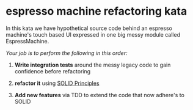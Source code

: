 espresso machine refactoring kata
=================================

In this kata we have hypothetical source code behind an espresso machine's touch based UI expressed in one big messy module called EspressMachine.

*Your job is to perform the following in this order:*
1. **Write integration tests** around the messy legacy code to gain confidence before refactoring

2. **refactor it** using [SOLID Principles](http://butunclebob.com/ArticleS.UncleBob.PrinciplesOfOod)

3. **Add new features** via TDD to extend the code that now adhere's to SOLID